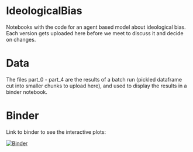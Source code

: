 # IdeologicalBias
Notebooks with the code for an agent based model about ideological bias. Each version gets uploaded here before we meet to discuss it and decide on changes.

# Data

The files part_0 - part_4 are the results of a batch run (pickled dataframe cut into smaller chunks to upload here), and used to display the results in a binder notebook.

# Binder

Link to binder to see the interactive plots:

[![Binder](https://mybinder.org/badge_logo.svg)](https://mybinder.org/v2/gh/stijncon/IdeologicalBias/HEAD?labpath=IB_InteractivePlots.ipynb)
